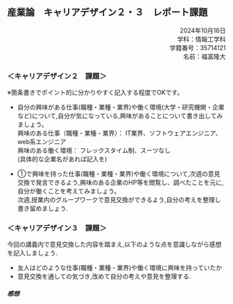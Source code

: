 ## 産業論　キャリアデザイン２・３　レポート課題

<div style="text-align: right;">
2024年10月16日  <br>
学科：情報工学科 <br>
学籍番号：35714121  <br>
名前：福富隆大  <br>
</div>  

### ＜キャリアデザイン２　課題＞
※箇条書きでポイント的に分かりやすく記入する程度でOKです。
- 自分の興味がある仕事(職種・業種・業界)や働く環境(大学・研究機関・企業など)について,自分が気になっている,興味があることについて書き出してみましょう。  
興味のある仕事（職種・業種・業界）： IT業界、ソフトウェアエンジニア、web系エンジニア  
興味のある働く環境：  フレックスタイム制、スーツなし  
(具体的な企業名があれば記入を)  

-	①で興味を持った仕事(職種・業種・業界)や働く環境について,次週の意見交換で発言できるよう,興味のある企業のHP等を閲覧し、調べたことを元に,自分が働くことを考えてみましょう。  
次週,授業内のグループワークで意見交換ができるよう,自分の考えを整理し書き留めましょう.  



### ＜キャリアデザイン３　課題＞
今回の講義内で意見交換した内容を踏まえ,以下のような点を意識しながら感想を記入しましょう.  
- 友人はどのような仕事(職種・業種・業界)や働く環境に興味を持っていたか  
- 意見交換を通しての気づき,改めて自分の考えや意見を整理する.  
##### 感想